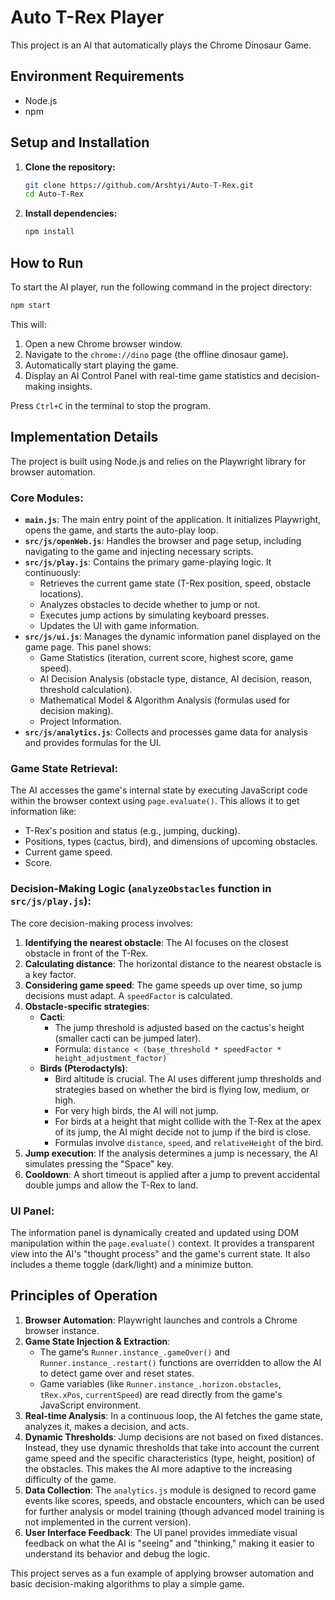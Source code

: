 # Auto T-Rex Player

This project is an AI that automatically plays the Chrome Dinosaur Game.

## Environment Requirements

-   Node.js
-   npm

## Setup and Installation

1. **Clone the repository:**

    ```bash
    git clone https://github.com/Arshtyi/Auto-T-Rex.git
    cd Auto-T-Rex
    ```

2. **Install dependencies:**

    ```bash
    npm install
    ```

## How to Run

To start the AI player, run the following command in the project directory:

```bash
npm start
```

This will:

1. Open a new Chrome browser window.
2. Navigate to the `chrome://dino` page (the offline dinosaur game).
3. Automatically start playing the game.
4. Display an AI Control Panel with real-time game statistics and decision-making insights.

Press `Ctrl+C` in the terminal to stop the program.

## Implementation Details

The project is built using Node.js and relies on the Playwright library for browser automation.

### Core Modules:

-   **`main.js`**: The main entry point of the application. It initializes Playwright, opens the game, and starts the auto-play loop.
-   **`src/js/openWeb.js`**: Handles the browser and page setup, including navigating to the game and injecting necessary scripts.
-   **`src/js/play.js`**: Contains the primary game-playing logic. It continuously:
    -   Retrieves the current game state (T-Rex position, speed, obstacle locations).
    -   Analyzes obstacles to decide whether to jump or not.
    -   Executes jump actions by simulating keyboard presses.
    -   Updates the UI with game information.
-   **`src/js/ui.js`**: Manages the dynamic information panel displayed on the game page. This panel shows:
    -   Game Statistics (iteration, current score, highest score, game speed).
    -   AI Decision Analysis (obstacle type, distance, AI decision, reason, threshold calculation).
    -   Mathematical Model & Algorithm Analysis (formulas used for decision making).
    -   Project Information.
-   **`src/js/analytics.js`**: Collects and processes game data for analysis and provides formulas for the UI.

### Game State Retrieval:

The AI accesses the game's internal state by executing JavaScript code within the browser context using `page.evaluate()`. This allows it to get information like:

-   T-Rex's position and status (e.g., jumping, ducking).
-   Positions, types (cactus, bird), and dimensions of upcoming obstacles.
-   Current game speed.
-   Score.

### Decision-Making Logic (`analyzeObstacles` function in `src/js/play.js`):

The core decision-making process involves:

1. **Identifying the nearest obstacle**: The AI focuses on the closest obstacle in front of the T-Rex.
2. **Calculating distance**: The horizontal distance to the nearest obstacle is a key factor.
3. **Considering game speed**: The game speeds up over time, so jump decisions must adapt. A `speedFactor` is calculated.
4. **Obstacle-specific strategies**:
    - **Cacti**:
        - The jump threshold is adjusted based on the cactus's height (smaller cacti can be jumped later).
        - Formula: `distance < (base_threshold * speedFactor * height_adjustment_factor)`
    - **Birds (Pterodactyls)**:
        - Bird altitude is crucial. The AI uses different jump thresholds and strategies based on whether the bird is flying low, medium, or high.
        - For very high birds, the AI will not jump.
        - For birds at a height that might collide with the T-Rex at the apex of its jump, the AI might decide not to jump if the bird is close.
        - Formulas involve `distance`, `speed`, and `relativeHeight` of the bird.
5. **Jump execution**: If the analysis determines a jump is necessary, the AI simulates pressing the "Space" key.
6. **Cooldown**: A short timeout is applied after a jump to prevent accidental double jumps and allow the T-Rex to land.

### UI Panel:

The information panel is dynamically created and updated using DOM manipulation within the `page.evaluate()` context. It provides a transparent view into the AI's "thought process" and the game's current state. It also includes a theme toggle (dark/light) and a minimize button.

## Principles of Operation

1. **Browser Automation**: Playwright launches and controls a Chrome browser instance.
2. **Game State Injection & Extraction**:
    - The game's `Runner.instance_.gameOver()` and `Runner.instance_.restart()` functions are overridden to allow the AI to detect game over and reset states.
    - Game variables (like `Runner.instance_.horizon.obstacles`, `tRex.xPos`, `currentSpeed`) are read directly from the game's JavaScript environment.
3. **Real-time Analysis**: In a continuous loop, the AI fetches the game state, analyzes it, makes a decision, and acts.
4. **Dynamic Thresholds**: Jump decisions are not based on fixed distances. Instead, they use dynamic thresholds that take into account the current game speed and the specific characteristics (type, height, position) of the obstacles. This makes the AI more adaptive to the increasing difficulty of the game.
5. **Data Collection**: The `analytics.js` module is designed to record game events like scores, speeds, and obstacle encounters, which can be used for further analysis or model training (though advanced model training is not implemented in the current version).
6. **User Interface Feedback**: The UI panel provides immediate visual feedback on what the AI is "seeing" and "thinking," making it easier to understand its behavior and debug the logic.

This project serves as a fun example of applying browser automation and basic decision-making algorithms to play a simple game.
